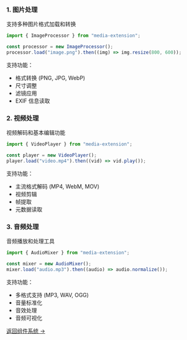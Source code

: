 ### 1. 图片处理

支持多种图片格式加载和转换

```javascript
import { ImageProcessor } from "media-extension";

const processor = new ImageProcessor();
processor.load("image.png").then((img) => img.resize(800, 600));
```

支持功能：

- 格式转换 (PNG, JPG, WebP)
- 尺寸调整
- 滤镜应用
- EXIF 信息读取

### 2. 视频处理

视频解码和基本编辑功能

```javascript
import { VideoPlayer } from "media-extension";

const player = new VideoPlayer();
player.load("video.mp4").then((vid) => vid.play());
```

支持功能：

- 主流格式解码 (MP4, WebM, MOV)
- 视频剪辑
- 帧提取
- 元数据读取

### 3. 音频处理

音频播放和处理工具

```javascript
import { AudioMixer } from "media-extension";

const mixer = new AudioMixer();
mixer.load("audio.mp3").then((audio) => audio.normalize());
```

支持功能：

- 多格式支持 (MP3, WAV, OGG)
- 音量标准化
- 音效处理
- 音频可视化

[返回组件系统 →](/components)
